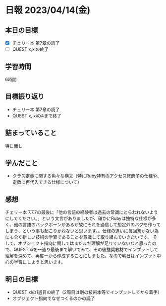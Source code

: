 # 日報 2023/04/14(金)

## 本日の目標
- [x] チェリー本 第7章の読了
- [ ] QUEST x,xiの終了

## 学習時間
6時間

## 目標振り返り
- チェリー本 第7章の読了
- QUEST x, xiの4まで終了

## 詰まっていること
特に無し

## 学んだこと
- クラス定義に関する色々な構文（特にRuby特有のアクセス修飾子の仕様や、定数に再代入できる仕様について）

## 感想
チェリー本 7.7.7の最後に「他の言語の経験者は過去の常識にとらわれないようにしてください。」という文言がありましたが、確かにRubyは独特な仕様が多く、他の言語のバックボーンがあるが故にそれを過信して想定外のバグを作ってしまう、という事も起こりかねないと思います。。仕様の違いに毎回驚かない為にも全く新しい技術の学習であることを意識して取り組んでいきたいです。
そして、オブジェクト指向に関してはまだまだ理解が足りていないなと思ったので、QUEST xiを一通り最後まで解いてみて、その後推奨教材でインプットして理解を深めて、再度一から作成することにしました。なので明日はインプット中心の学習にしようと思います。

## 明日の目標
- QUEST xiの1週目の終了（2周目は別の技術本等でインプットしてから着手）
- オブジェクト指向でなぜつくるのかの読了
